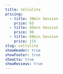```yaml
---
title: Cellulite
pricing:
  - title: 30min Session
    price: 65
  - title: 45min Session
    price: 90
  - title: 60min Session
    price: 115
slug: cellulite
showHeader: true
showFooter: true
showCta: true
showReviews: true
---
```

